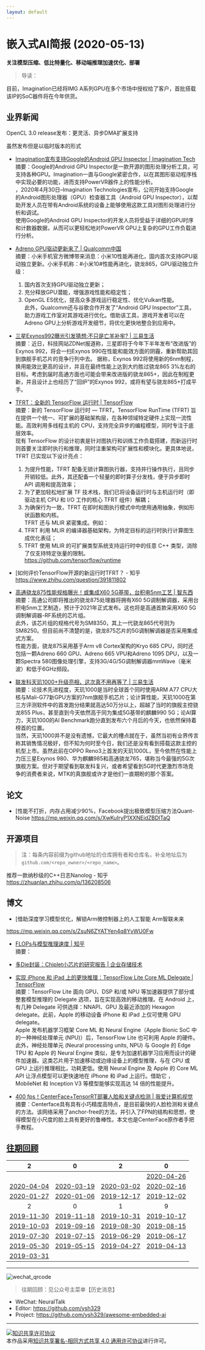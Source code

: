 ```yaml
---
layout: default
---
```


# 嵌入式AI简报 (2020-05-13)

**关注模型压缩、低比特量化、移动端推理加速优化、部署**  

> 导读：

目前，Imagination已经将IMG A系列GPU在多个市场中授权给了客户，首批搭载该IP的SoC器件将在今年供货。

## 业界新闻


OpenCL 3.0 release发布：更灵活、异步DMA扩展支持

虽然发布但是以临时版本的形式



- [Imagination宣布支持Google的Android GPU Inspector | Imagination Tech](https://mp.weixin.qq.com/s/sgPyQjLModuvpa8jLh352Q)  
摘要：Google的Android GPU Inspector是一款开源的图形处理分析工具，可支持各种GPU。Imagination一直与Google紧密合作，以在其图形驱动程序栈中实现必要的功能，进而支持PowerVR器件上的性能分析。  
，2020年4月30日–Imagination Technologies宣布，公司开始支持Google的Android图形处理器（GPU）检查器工具（Android GPU Inspector），以帮助开发人员在带有Android系统的设备上能够使用这款工具对图形处理进行分析和调试。  
使用Google的Android GPU Inspector的开发人员将受益于详细的GPU时序和计数器数据，从而可以更轻松地对PowerVR GPU上复杂的GPU工作负载进行分析。
- [Adreno GPU驱动更新来了 | Qualcomm中国](https://mp.weixin.qq.com/s/cGezbnF8O-whKjpkMbl-bw)  
摘要：小米手机官方微博带来消息：小米10性能再进化，国内首次支持GPU驱动独立更新。小米手机称：#小米10#性能再进化，骁龙865，GPU驱动独立升级：
  1. 国内首次支持GPU驱动独立更新；  
  2. 充分释放GPU潜能，增强游戏性能和稳定性；  
  3. OpenGL ES优化，提高众多游戏运行稳定性、优化Vulkan性能。  
此外，Qualcomm还与谷歌合作开发了“Android GPU Inspector”工具，助力游戏工作室对其游戏进行优化。借助该工具，游戏开发者可以在Adreno GPU上分析游戏开发细节，将优化更快地整合到应用中。  
- [三星Exynos992曝光引发猜想:不只是亡羊补牢? | 三易生活](https://mp.weixin.qq.com/s/DQ2aRx276KFUXFYGvHaMig)  
摘要：近日，科技网站ZDNet报道称，三星即将于今年下半年发布“改进版”的Exynos 992，将会一扫Exynos 990在性能和能效方面的阴霾，重新帮助其回到旗舰手机芯片的竞争行列中去。
据称，Exynos 992将使用新的6nm制程，换用能效比更高的设计，并且在最终性能上达到大约胜过骁龙865 3%左右的目标。考虑到届时高通方面也可能会带来改进版的骁龙865+，因此在制程更新，并且设计上也经历了“回炉”的Exynos 992，或将有望与骁龙865+打成平手。  
- [TFRT：全新的 TensorFlow 运行时 | TensorFlow](https://mp.weixin.qq.com/s/62Eaa5iF6mH4N6eW4liAzg)  
摘要：新的 TensorFlow 运行时 — TFRT。TensorFlow RunTime (TFRT) 旨在提供一个统一、可扩展的基础架构层，在各种领域特定硬件上实现一流性能。高效利用多线程主机的 CPU，支持完全异步的编程模型，同时专注于底层效率。   
现有 TensorFlow 的设计初衷是针对图执行和训练工作负载搭建，而新运行时则首要关注即时执行和推理，同时注重架构可扩展性和模块化。更具体地说，TFRT 已实现以下设计亮点：
  1. 为提升性能，TFRT 配备无锁计算图执行器，支持并行操作执行，且同步开销较低。此外，其还配备一个轻量的即时算子分发栈，便于异步即时 API 调用和提高效率；  
  2. 为了更加轻松地扩展 TF 技术栈，我们已将设备运行时与主机运行时（即驱动主机 CPU 和 I/O 工作的核心 TFRT 组件）解耦；  
  3. 为确保行为一致，TFRT 在即时和图执行模式中均使用通用抽象，例如形状函数和内核。  
TFRT 还与 MLIR 紧密集成。例如：  
  1. TFRT 利用 MLIR 的编译器基础架构，为特定目标的运行时执行计算图生成优化表征；
  2. TFRT 使用 MLIR 的可扩展类型系统支持运行时中的任意 C++ 类型，消除了仅支持特定张量的限制。  
https://github.com/tensorflow/runtime  
- [如何评价TensorFlow开源的新运行时TFRT？ - 知乎
https://www.zhihu.com/question/391811802


- [高通骁龙875性能规格曝光！或集成X60 5G基带，台积电5nm工艺 | 智东西](https://mp.weixin.qq.com/s/3tLjsPUHjsQSGbtEcK75tQ)  
摘要：高通公司即将推出的骁龙875处理器将拥有X60 5G调制解调器，采用台积电5nm工艺制造，预计于2021年正式发布。这也将是高通首款采用X60 5G调制解调器-RF系统的芯片组。  
此外，该芯片组的规格代号为SM8350，其上一代骁龙865代号则为SM8250。但目前尚不清楚的是，骁龙875芯片的5G调制解调器是否采用集成式方案。  
性能方面，骁龙875采用基于Arm v8 Cortex架构的Kryo 685 CPU，同时还包括一颗Adreno 660 GPU、Adreno 665 VPU和Adreno 1095 DPU，以及一颗Spectra 580图像处理引擎，支持3G/4G/5G调制解调器mmWave（毫米波）和低于6GHz频段。  
- [联发科天玑1000+升级亮相，这次真不用再等了 | 三易生活](https://mp.weixin.qq.com/s/M6rm5rYER9U7idAD3ix1qQ)  
摘要：论技术先进程度，天玑1000是当时全球首个同时使用ARM A77 CPU大核与Mali-G77新GPU方案的7nm旗舰手机芯片；论计算性能，天玑1000在第三方评测软件中的首发跑分结果就高达50万分以上，超越了当时的旗舰主控骁龙855 Plus，甚至直到今天依然高于同为集成5G基带的麒麟990 5G；论AI算力，天玑1000的AI Benchmark跑分直到发布六个月后的今天，也依然保持着榜首的位置。  
当然，天玑1000并不是没有遗憾，它最大的槽点就在于，虽然当初有业界传言称其销售情况极好，但不知为何时至今日，我们还是没有看到搭载这款主控的机型上市。虽然此前在OPPO Reno3上首发的天玑1000L，至今依然在性能上力压三星Exynos 980、华为麒麟985和高通骁龙765，堪称当今最强的5G次旗舰方案。但对于期望看到联发科复兴，或者希望看到5G时代更激烈市场竞争的消费者来说，MTK的真旗舰或许才是他们一直期盼的那个答案。  


## 论文

- [性能不打折，内存占用减少90%，Facebook提出极致模型压缩方法Quant-Noise
https://mp.weixin.qq.com/s/XwKuIryP1XXNEidZBDlTaQ


## 开源项目

> 注：每条内容前缀为github地址的仓库拥有者和仓库名，补全地址后为`github.com/<repo_owner>/<repo_name>`。

推荐一款纳秒级的C++日志Nanolog - 知乎
https://zhuanlan.zhihu.com/p/136208506

## 博文

- [借助深度学习模型优化，解锁Arm微控制器上的人工智能
Arm智联未来

https://mp.weixin.qq.com/s/ZsuN6ZYATYen4q8YvWU0Fw

- [FLOPs与模型推理速度 | 知乎](https://zhuanlan.zhihu.com/p/122943688)  
摘要：

- [多Die封装：Chiplet小芯片的研究报告 | 企业存储技术](https://mp.weixin.qq.com/s/IsHItdTYnnDL7KGlVwlA6w)  
- [实现 iPhone 和 iPad 上的更快推理：TensorFlow Lite Core ML Delegate | TensorFlow](https://mp.weixin.qq.com/s/b9iUiWTR2P87aI8YfrFx6A)  
摘要：TensorFlow Lite 面向 GPU、DSP 和/或 NPU 等加速器提供了部分或整套模型推理的 Delegate 选项，旨在实现高效的移动推理。在 Android 上，有几种 Delegate 可供选择：NNAPI、GPU 及最近添加的 Hexagon delegate。此前，Apple 的移动设备 iPhone 和 iPad 上仅可使用 GPU delegate。  
Apple 发布机器学习框架 Core ML 和 Neural Engine（Apple Bionic SoC 中的一种神经处理单元 (NPU)）后，TensorFlow Lite 也可利用 Apple 的硬件。  
此外，神经处理单元 (Neural processing units, NPU) 与 Google 的 Edge TPU 和 Apple 的 Neural Engine 类似，是专为加速机器学习应用而设计的硬件加速器。这类芯片用于加速移动或边缘设备上的模型推理，与在 CPU 或 GPU 上运行推理相比，功耗更低。使用 Neural Engine 及 Apple 的 Core ML API 让浮点模型可以更快速地在 iPhone 和 iPad 上运行。借助它 ，MobileNet 和 Inception V3 等模型能够实现高达 14 倍的性能提升。  
- [400 fps！CenterFace+TensorRT部署人脸和关键点检测 | 我爱计算机视觉](https://mp.weixin.qq.com/s/nvM4YFemXWLTXsPWGNR5Vw)  
摘要：Centerface具有具有小巧精度高特点，是目前最快的人脸检测和关键点的方法。该网络采用了anchor-free的方法，并引入了FPN的结构和思想，使得模型在小尺度的脸上具有更好的鲁棒性。本文也是CenterFace原作者手把手教程。  


## [往期回顾](https://github.com/ysh329/awesome-embedded-ai)

| 2 | 0 | 2 | 0 |
|:---:|:---:|:---:|:---:|
|  |  |  | [2020-04-26](../embedded-ai-report/2020-04-26.md) |  
| [2020-04-04](../embedded-ai-report/2020-04-04.md) | [2020-03-19](../embedded-ai-report/2020-03-19.md) | [2020-03-02](../embedded-ai-report/2020-03-02.md) | [2020-02-16](../embedded-ai-report/2020-02-16.md) |  
| [2020-01-27](../embedded-ai-report/2020-01-27.md) | [2020-01-06](../embedded-ai-report/2020-01-06.md) | [2019-12-17](../embedded-ai-report/2019-12-17.md)  |  [2019-12-02](../embedded-ai-report/2019-12-02.md) |
| 2 | 0 | 1 | 9 |  
| [2019-11-30](../embedded-ai-report/2019-11-30.md) | [2019-11-18](../embedded-ai-report/2019-11-18.md) | [2019-10-31](../embedded-ai-report/2019-10-31.md)  |  [2019-10-17](../embedded-ai-report/2019-10-17.md) |  
| [2019-10-03](../embedded-ai-report/2019-10-03.md) | [2019-09-16](../embedded-ai-report/2019-09-16.md) | [2019-08-30](../embedded-ai-report/2019-08-30.md)  |  [2019-08-15](../embedded-ai-report/2019-08-15.md) |  
| [2019-07-30](../embedded-ai-report/2019-07-30.md) | [2019-07-15](../embedded-ai-report/2019-07-15.md) | [2019-06-29](../embedded-ai-report/2019-06-29.md)  |  [2019-06-17](../embedded-ai-report/2019-06-17.md) |  
| [2019-05-30](../embedded-ai-report/2019-05-30.md) | [2019-05-15](../embedded-ai-report/2019-05-15.md) | [2019-04-27](../embedded-ai-report/2019-04-27.md)  |  [2019-04-13](../embedded-ai-report/2019-04-13.md) |  
| [2019-03-31](../embedded-ai-report/2019-03-31.md) | | |  

----

![wechat_qrcode](../wechat_qrcode.jpg)

> 往期回顾：见公众号主菜单【历史消息】
- WeChat: NeuralTalk  
- Editor: https://github.com/ysh329  
- Project: https://github.com/ysh329/awesome-embedded-ai  

----

<a rel="license" href="http://creativecommons.org/licenses/by-sa/4.0/"><img alt="知识共享许可协议" style="border-width:0" src="https://i.creativecommons.org/l/by-sa/4.0/88x31.png" /></a><br />本作品采用<a rel="license" href="http://creativecommons.org/licenses/by-sa/4.0/">知识共享署名-相同方式共享 4.0 通用许可协议</a>进行许可。
